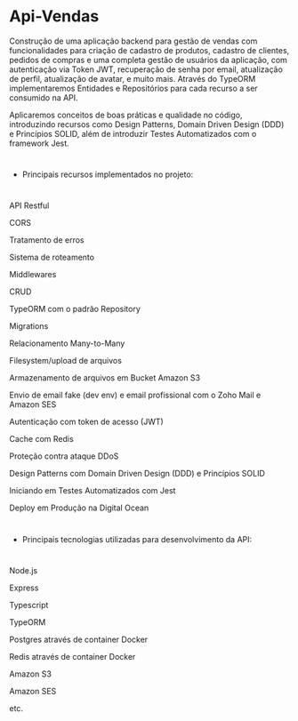# Api-Vendas

Construção de uma aplicação backend para gestão de vendas com funcionalidades para criação de cadastro de produtos, cadastro de clientes, pedidos de compras e uma completa gestão de usuários da aplicação, com autenticação via Token JWT, recuperação de senha por email, atualização de perfil, atualização de avatar, e muito mais. Através do TypeORM implementaremos Entidades e Repositórios para cada recurso a ser consumido na API.



Aplicaremos conceitos de boas práticas e qualidade no código, introduzindo recursos como Design Patterns, Domain Driven Design (DDD) e Princípios SOLID, além de introduzir Testes Automatizados com o framework Jest.


#
* Principais recursos implementados no projeto:
#


API Restful

CORS

Tratamento de erros

Sistema de roteamento

Middlewares

CRUD

TypeORM com o padrão Repository

Migrations

Relacionamento Many-to-Many

Filesystem/upload de arquivos

Armazenamento de arquivos em Bucket Amazon S3

Envio de email fake (dev env) e email profissional com o Zoho Mail e Amazon SES

Autenticação com token de acesso (JWT)

Cache com Redis

Proteção contra ataque DDoS

Design Patterns com Domain Driven Design (DDD) e Princípios SOLID

Iniciando em Testes Automatizados com Jest

Deploy em Produção na Digital Ocean



#
* Principais tecnologias utilizadas para desenvolvimento da API: 
#

Node.js

Express

Typescript

TypeORM

Postgres através de container Docker

Redis através de container Docker

Amazon S3

Amazon SES 

etc.

